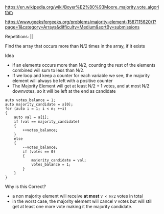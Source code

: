 https://en.wikipedia.org/wiki/Boyer%E2%80%93Moore_majority_vote_algorithm

https://www.geeksforgeeks.org/problems/majority-element-1587115620/1?page=1&category=Arrays&difficulty=Medium&sortBy=submissions

Repetitions: ||

Find the array that occurs more than N/2 times in the array, if it exists

Idea
- if an elements occurs more than N/2, counting the rest of the elements combined will sum to less than N/2.
- If we loop and keep a counter for each variable we see, the majority element will always be left with a positive counter
- The Majority Element will get at least N/2 + 1 votes, and at most N/2 downvotes, so it will be left at the end as candidate


```
auto votes_balance = 1;
auto majority_candidate = a[0];
for (auto i = 1; i < n; ++i)
{
	auto val = a[i];
	if (val == majority_candidate)
	{
		++votes_balance;
	}
	else 
	{
		--votes_balance;
		if (votes == 0)
		{
			majority_candidate = val;
			votes_balance = 1;
		}
	}
}
```
Why is this Correct?
- a non majority element will receive **at most** `V < N/2` votes in total
- in the worst case, the majority element will cancel `V` votes but will still get at least one more vote making it the majority candidate.




